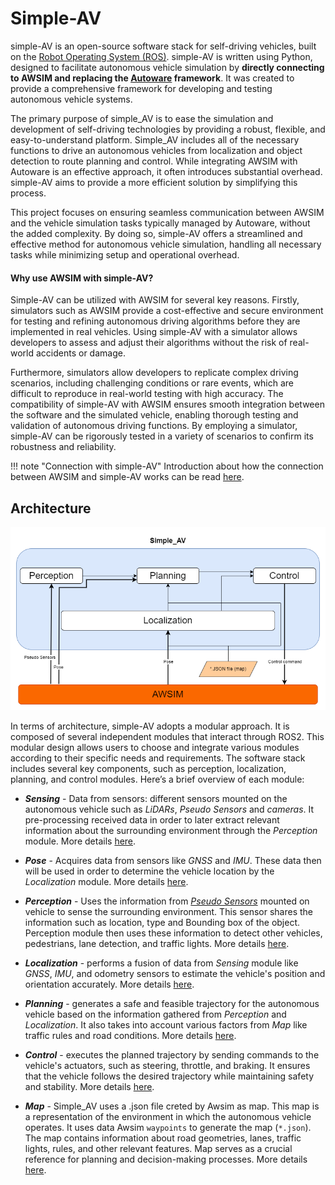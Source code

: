 # Simple-AV

simple-AV is an open-source software stack for self-driving vehicles, built on the [Robot Operating System (ROS)](https://www.ros.org/). simple-AV is written using Python, designed to facilitate autonomous vehicle simulation by <b>directly connecting to AWSIM and replacing the [Autoware](https://autoware.org/) framework</b>. It was created to provide a comprehensive framework for developing and testing autonomous vehicle systems.

The primary purpose of simple_AV is to ease the simulation and development of self-driving technologies by providing a robust, flexible, and easy-to-understand platform. Simple_AV includes all of the necessary functions to drive an autonomous vehicles from localization and object detection to route planning and control. While integrating AWSIM with Autoware is an effective approach, it often introduces substantial overhead. simple-AV aims to provide a more efficient solution by simplifying this process. 

This project focuses on ensuring seamless communication between AWSIM and the vehicle simulation tasks typically managed by Autoware, without the added complexity. By doing so, simple-AV offers a streamlined and effective method for autonomous vehicle simulation, handling all necessary tasks while minimizing setup and operational overhead.

#### Why use AWSIM with simple-AV?

Simple-AV can be utilized with AWSIM for several key reasons. Firstly, simulators such as AWSIM provide a cost-effective and secure environment for testing and refining autonomous driving algorithms before they are implemented in real vehicles. Using simple-AV with a simulator allows developers to assess and adjust their algorithms without the risk of real-world accidents or damage. 

Furthermore, simulators allow developers to replicate complex driving scenarios, including challenging conditions or rare events, which are difficult to reproduce in real-world testing with high accuracy. The compatibility of simple-AV with AWSIM ensures smooth integration between the software and the simulated vehicle, enabling thorough testing and validation of autonomous driving functions. By employing a simulator, simple-AV can be rigorously tested in a variety of scenarios to confirm its robustness and reliability.

!!! note "Connection with simple-AV"
    Introduction about how the connection between AWSIM and simple-AV works can be read [here](../CommunicatingWithAWSIM/index.md).


## Architecture
![](arch2.drawio.png)

In terms of architecture, simple-AV adopts a modular approach. It is composed of several independent modules that interact through ROS2. This modular design allows users to choose and integrate various modules according to their specific needs and requirements. The software stack includes several key components, such as perception, localization, planning, and control modules. Here’s a brief overview of each module:

- <b>*Sensing*</b> -  Data from sensors: different sensors mounted on the autonomous vehicle such as *LiDARs*, *Pseudo Sensors* and *cameras*. It pre-processing received data in order to later extract relevant information about the surrounding environment through the *Perception* module. More details [here](../Modules/Perception/index.md).

- <b>*Pose*</b> - Acquires data from sensors like *GNSS* and *IMU*. These data then will be used in order to determine the vehicle location  by the *Localization* module. More details [here](../Modules/Localization/index.md).

- <b>*Perception*</b> - Uses the information from [*Pseudo Sensors*](../../Components/PseudoSensors/PseudoSensors/index.md) mounted on vehicle to sense the surrounding environment. This sensor shares the information such as location, type and Bounding box of the object. Perception module then uses these information to detect other vehicles, pedestrians, lane detection, and traffic lights. More details [here](../Modules/Perception/index.md).

- <b>*Localization*</b> - performs a fusion of data from *Sensing* module like *GNSS*, *IMU*, and odometry sensors to estimate the vehicle's position and orientation accurately. More details [here](../Modules/Localization/index.md).

- <b>*Planning*</b> - generates a safe and feasible trajectory for the autonomous vehicle based on the information gathered from *Perception* and *Localization*. It also takes into account various factors from *Map* like traffic rules and road conditions. More details [here](../Modules/Path_planning/index.md).

- <b>*Control*</b> - executes the planned trajectory by sending commands to the vehicle's actuators, such as steering, throttle, and braking. It ensures that the vehicle follows the desired trajectory while maintaining safety and stability. More details [here](../Modules/Control/index.md).

- <b>*Map*</b> - Simple_AV uses a .json file creted by Awsim as map. This map is a representation of the environment in which the autonomous vehicle operates. It uses data Awsim `waypoints` to generate the map (`*.json`). The map contains information about road geometries, lanes, traffic lights, rules, and other relevant features. Map serves as a crucial reference for planning and decision-making processes. More details [here](../JsonMap/index.md).
  